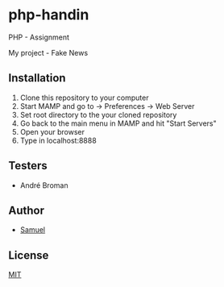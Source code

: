 # php-handin

PHP - Assignment

My project - Fake News

## Installation
1. Clone this repository to your computer
2. Start MAMP and go to -> Preferences -> Web Server
3. Set root directory to the your cloned repository
4. Go back to the main menu in MAMP and hit "Start Servers"
5. Open your browser
6. Type in localhost:8888

## Testers 
- André Broman

## Author
- [Samuel](github.com/WebSamuel90)


## License
[MIT](LICENSE)
